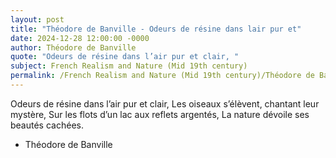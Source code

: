 ```yaml
---
layout: post
title: "Théodore de Banville - Odeurs de résine dans lair pur et"
date: 2024-12-28 12:00:00 -0000
author: Théodore de Banville
quote: "Odeurs de résine dans l’air pur et clair, "
subject: French Realism and Nature (Mid 19th century)
permalink: /French Realism and Nature (Mid 19th century)/Théodore de Banville/Théodore de Banville - Odeurs de résine dans lair pur et
---
```


Odeurs de résine dans l’air pur et clair, 
Les oiseaux s’élèvent, chantant leur mystère, 
Sur les flots d’un lac aux reflets argentés, 
La nature dévoile ses beautés cachées.

- Théodore de Banville
